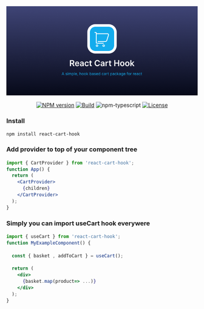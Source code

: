 
<div align="center">
        <a href="https://github.com/DevAnsar/react-cart-hook" title="React Cart Hook - Simple React cart provider">
            <img src="./src/react-hook-form.png" alt="React Hook Cart Logo - React hook custom hook for form validation" />
        </a>
</div>
<div align="center">

[![NPM version][npm-image]][npm-url]
[![Build][github-build]][github-build-url]
![npm-typescript]
[![License][github-license]][github-license-url]

</div>


### Install

    npm install react-cart-hook

### Add provider to top of your component tree

```jsx
import { CartProvider } from 'react-cart-hook';
function App() {
  return (
    <CartProvider>
      {children}
    </CartProvider>
  );
}
```

### Simply you can import useCart hook everywere

```jsx
import { useCart } from 'react-cart-hook';
function MyExampleComponent() {

  const { basket , addToCart } = useCart();

  return (
    <div>
      {basket.map(product=> ...)}
    </div>
  );
}
```

[npm-url]: https://www.npmjs.com/package/react-cart-hook
[npm-image]: https://img.shields.io/npm/v/react-cart-hook
[github-license]: https://img.shields.io/github/license/DevAnsar/react-cart-hook
[github-license-url]: https://github.com/DevAnsar/react-cart-hook/blob/main/LICENSE
[github-build]: https://github.com/DevAnsar/react-cart-hook/actions/workflows/publish.yml/badge.svg
[github-build-url]: https://github.com/DevAnsar/react-cart-hook/actions/workflows/publish.yml
[npm-typescript]: https://img.shields.io/npm/types/react-cart-hook